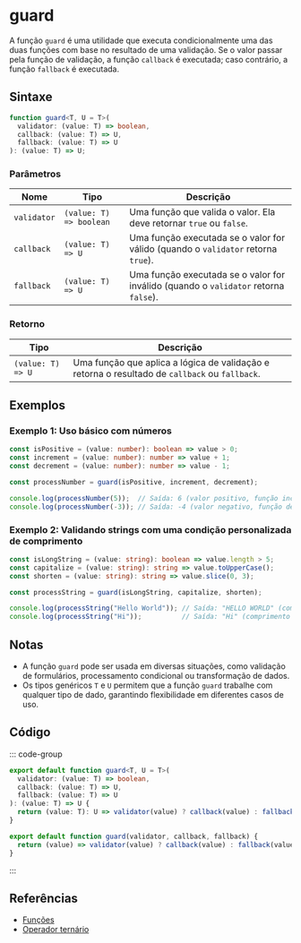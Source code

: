 # guard

A função `guard` é uma utilidade que executa condicionalmente uma das duas funções com base no resultado de uma validação. Se o valor passar pela função de validação, a função `callback` é executada; caso contrário, a função `fallback` é executada.

## Sintaxe

```typescript
function guard<T, U = T>(
  validator: (value: T) => boolean,
  callback: (value: T) => U,
  fallback: (value: T) => U
): (value: T) => U;
```

### Parâmetros

| Nome        | Tipo                  | Descrição                                                        |
|-------------|-----------------------|------------------------------------------------------------------|
| `validator` | `(value: T) => boolean` | Uma função que valida o valor. Ela deve retornar `true` ou `false`. |
| `callback`  | `(value: T) => U`      | Uma função executada se o valor for válido (quando o `validator` retorna `true`). |
| `fallback`  | `(value: T) => U`      | Uma função executada se o valor for inválido (quando o `validator` retorna `false`). |

### Retorno

| Tipo            | Descrição                                             |
|-----------------|-------------------------------------------------------|
| `(value: T) => U` | Uma função que aplica a lógica de validação e retorna o resultado de `callback` ou `fallback`. |

## Exemplos

### Exemplo 1: Uso básico com números

```typescript
const isPositive = (value: number): boolean => value > 0;
const increment = (value: number): number => value + 1;
const decrement = (value: number): number => value - 1;

const processNumber = guard(isPositive, increment, decrement);

console.log(processNumber(5));  // Saída: 6 (valor positivo, função increment é chamada)
console.log(processNumber(-3)); // Saída: -4 (valor negativo, função decrement é chamada)
```

### Exemplo 2: Validando strings com uma condição personalizada de comprimento

```typescript
const isLongString = (value: string): boolean => value.length > 5;
const capitalize = (value: string): string => value.toUpperCase();
const shorten = (value: string): string => value.slice(0, 3);

const processString = guard(isLongString, capitalize, shorten);

console.log(processString("Hello World")); // Saída: "HELLO WORLD" (comprimento > 5, função capitalize chamada)
console.log(processString("Hi"));          // Saída: "Hi" (comprimento <= 5, função shorten chamada)
```

## Notas

- A função `guard` pode ser usada em diversas situações, como validação de formulários, processamento condicional ou transformação de dados.
- Os tipos genéricos `T` e `U` permitem que a função `guard` trabalhe com qualquer tipo de dado, garantindo flexibilidade em diferentes casos de uso.

## Código

::: code-group
```typescript
export default function guard<T, U = T>(
  validator: (value: T) => boolean,
  callback: (value: T) => U,
  fallback: (value: T) => U
): (value: T) => U {
  return (value: T): U => validator(value) ? callback(value) : fallback(value);
}
```

```javascript
export default function guard(validator, callback, fallback) {
  return (value) => validator(value) ? callback(value) : fallback(value);
}
```
:::

## Referências

- [Funções](https://developer.mozilla.org/pt-BR/docs/Web/JavaScript/Guide/Funções)
- [Operador ternário](https://developer.mozilla.org/pt-BR/docs/Web/JavaScript/Reference/Operators/Operador_condicional)